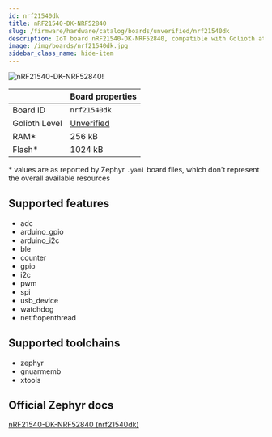 ```yaml
---
id: nrf21540dk
title: nRF21540-DK-NRF52840
slug: /firmware/hardware/catalog/boards/unverified/nrf21540dk
description: IoT board nRF21540-DK-NRF52840, compatible with Golioth at unverified level.
image: /img/boards/nrf21540dk.jpg
sidebar_class_name: hide-item
---
```


[//]: # (This is an auto-generated file, do not edit! Changes to it will be lost upon re-generation)

![nRF21540-DK-NRF52840!](/img/boards/nrf21540dk.jpg "nRF21540-DK-NRF52840")

|                | Board properties     |
| -------------  | -------------------- |
| Board ID       | `nrf21540dk` |
| Golioth Level  | [Unverified](/firmware/hardware#unverified-boards) |
| RAM*           | 256 kB |
| Flash*         | 1024 kB |

\* values are as reported by Zephyr `.yaml` board files, which don't represent the overall available resources



## Supported features

* adc
* arduino_gpio
* arduino_i2c
* ble
* counter
* gpio
* i2c
* pwm
* spi
* usb_device
* watchdog
* netif:openthread

## Supported toolchains

* zephyr
* gnuarmemb
* xtools

## Official Zephyr docs

[nRF21540-DK-NRF52840 (nrf21540dk)](https://docs.zephyrproject.org/latest/boards/nordic/nrf21540dk/doc/index.html)
